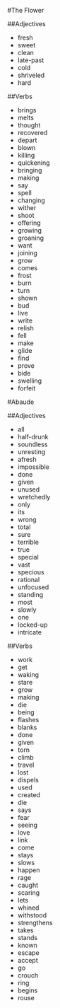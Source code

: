 #The Flower

##Adjectives
- fresh
- sweet
- clean
- late-past
- cold
- shriveled
- hard

##Verbs
- brings
- melts
- thought
- recovered
- depart
- blown
- killing
- quickening
- bringing
- making
- say
- spell
- changing
- wither
- shoot
- offering
- growing
- groaning
- want
- joining
- grow
- comes
- frost
- burn
- turn
- shown
- bud
- live
- write
- relish
- fell
- make
- glide
- find
- prove
- bide
- swelling
- forfeit

#Abaude

##Adjectives
- all
- half-drunk
- soundless
- unresting
- afresh
- impossible
- done
- given
- unused
- wretchedly
- only
- its
- wrong
- total
- sure
- terrible
- true
- special
- vast
- specious
- rational
- unfocused
- standing
- most
- slowly
- one
- locked-up
- intricate

##Verbs
- work
- get
- waking
- stare
- grow
- making
- die
- being
- flashes
- blanks
- done
- given
- torn
- climb
- travel
- lost
- dispels
- used
- created
- die
- says
- fear
- seeing
- love
- link
- come
- stays
- slows
- happen
- rage
- caught
- scaring
- lets
- whined
- withstood
- strengthens
- takes
- stands
- known
- escape
- accept
- go
- crouch
- ring
- begins
- rouse

